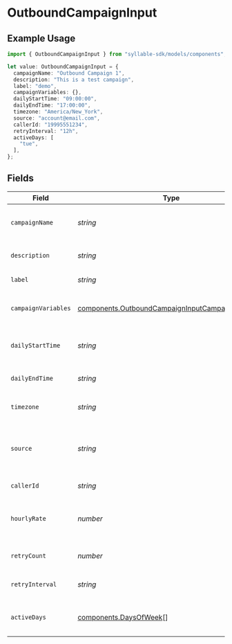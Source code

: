 # OutboundCampaignInput

## Example Usage

```typescript
import { OutboundCampaignInput } from "syllable-sdk/models/components";

let value: OutboundCampaignInput = {
  campaignName: "Outbound Campaign 1",
  description: "This is a test campaign",
  label: "demo",
  campaignVariables: {},
  dailyStartTime: "09:00:00",
  dailyEndTime: "17:00:00",
  timezone: "America/New_York",
  source: "account@email.com",
  callerId: "19995551234",
  retryInterval: "12h",
  activeDays: [
    "tue",
  ],
};
```

## Fields

| Field                                                                                                                  | Type                                                                                                                   | Required                                                                                                               | Description                                                                                                            | Example                                                                                                                |
| ---------------------------------------------------------------------------------------------------------------------- | ---------------------------------------------------------------------------------------------------------------------- | ---------------------------------------------------------------------------------------------------------------------- | ---------------------------------------------------------------------------------------------------------------------- | ---------------------------------------------------------------------------------------------------------------------- |
| `campaignName`                                                                                                         | *string*                                                                                                               | :heavy_check_mark:                                                                                                     | Human readable name of campaign                                                                                        | Outbound Campaign 1                                                                                                    |
| `description`                                                                                                          | *string*                                                                                                               | :heavy_minus_sign:                                                                                                     | Description of campaign                                                                                                | This is a test campaign                                                                                                |
| `label`                                                                                                                | *string*                                                                                                               | :heavy_minus_sign:                                                                                                     | Label for campaign                                                                                                     | test                                                                                                                   |
| `campaignVariables`                                                                                                    | [components.OutboundCampaignInputCampaignVariables](../../models/components/outboundcampaigninputcampaignvariables.md) | :heavy_check_mark:                                                                                                     | Variables for campaign                                                                                                 | {<br/>"key": "value",<br/>"key2": "value2"<br/>}                                                                       |
| `dailyStartTime`                                                                                                       | *string*                                                                                                               | :heavy_check_mark:                                                                                                     | Start time of campaign each day                                                                                        | 09:00:00                                                                                                               |
| `dailyEndTime`                                                                                                         | *string*                                                                                                               | :heavy_check_mark:                                                                                                     | End time of campaign each day                                                                                          | 17:00:00                                                                                                               |
| `timezone`                                                                                                             | *string*                                                                                                               | :heavy_check_mark:                                                                                                     | Timezone of campaign                                                                                                   | America/New_York                                                                                                       |
| `source`                                                                                                               | *string*                                                                                                               | :heavy_minus_sign:                                                                                                     | Source phone number, email, or SMS number                                                                              | +19032900844                                                                                                           |
| `callerId`                                                                                                             | *string*                                                                                                               | :heavy_check_mark:                                                                                                     | Caller ID for call                                                                                                     | 19995551234                                                                                                            |
| `hourlyRate`                                                                                                           | *number*                                                                                                               | :heavy_minus_sign:                                                                                                     | Target number of outreach calls per hour                                                                               | 25                                                                                                                     |
| `retryCount`                                                                                                           | *number*                                                                                                               | :heavy_minus_sign:                                                                                                     | Number of retries per target                                                                                           | 1                                                                                                                      |
| `retryInterval`                                                                                                        | *string*                                                                                                               | :heavy_minus_sign:                                                                                                     | How long to wait before retrying                                                                                       | 30m                                                                                                                    |
| `activeDays`                                                                                                           | [components.DaysOfWeek](../../models/components/daysofweek.md)[]                                                       | :heavy_check_mark:                                                                                                     | Days of the week when campaign is active                                                                               | ["mon", "tue", "wed", "thu", "fri"]                                                                                    |